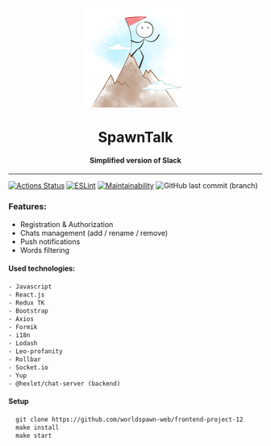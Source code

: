 <p align="center">
  <img src="./frontend/public/images/login.jpg" alt="SpawnTalk Logo">
</p>

<h1 align="center">
  SpawnTalk
</h1>

<h4 align="center">
  Simplified version of Slack
</h4>

<hr>

[![Actions Status](https://github.com/worldspawn-web/frontend-project-12/actions/workflows/hexlet-check.yml/badge.svg)](https://github.com/worldspawn-web/frontend-project-12/actions)
[![ESLint](https://github.com/worldspawn-web/frontend-project-12/actions/workflows/eslint.yml/badge.svg)](https://github.com/worldspawn-web/frontend-project-12/actions/workflows/eslint.yml)
[![Maintainability](https://api.codeclimate.com/v1/badges/d8beb84079ee4d67fc83/maintainability)](https://codeclimate.com/github/worldspawn-web/frontend-project-12/maintainability)
![GitHub last commit (branch)](https://img.shields.io/github/last-commit/worldspawn-web/frontend-project-12/main)

### Features:

- Registration & Authorization
- Chats management (add / rename / remove)
- Push notifications
- Words filtering

#### Used technologies:

```
- Javascript
- React.js
- Redux TK
- Bootstrap
- Axios
- Formik
- i18n
- Lodash
- Leo-profanity
- Rollbar
- Socket.io
- Yup
- @hexlet/chat-server (backend)
```

#### Setup

```
  git clone https://github.com/worldspawn-web/frontend-project-12
  make install
  make start
```
